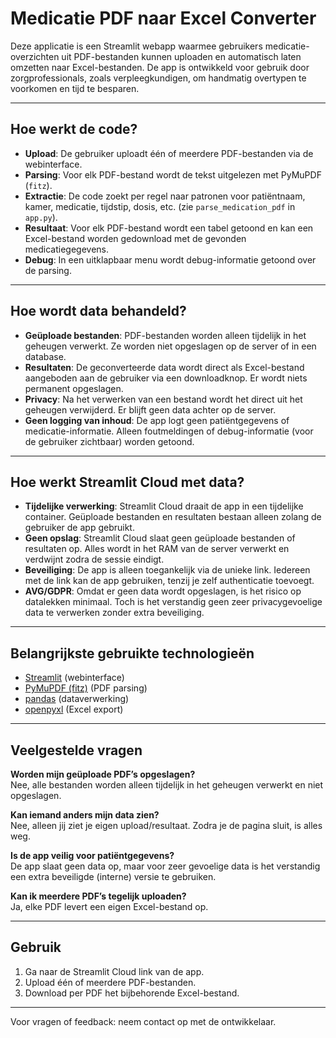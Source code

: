 # Medicatie PDF naar Excel Converter

Deze applicatie is een Streamlit webapp waarmee gebruikers medicatie-overzichten uit PDF-bestanden kunnen uploaden en automatisch laten omzetten naar Excel-bestanden. De app is ontwikkeld voor gebruik door zorgprofessionals, zoals verpleegkundigen, om handmatig overtypen te voorkomen en tijd te besparen.

---

## Hoe werkt de code?

- **Upload**: De gebruiker uploadt één of meerdere PDF-bestanden via de webinterface.
- **Parsing**: Voor elk PDF-bestand wordt de tekst uitgelezen met PyMuPDF (`fitz`).
- **Extractie**: De code zoekt per regel naar patronen voor patiëntnaam, kamer, medicatie, tijdstip, dosis, etc. (zie `parse_medication_pdf` in `app.py`).
- **Resultaat**: Voor elk PDF-bestand wordt een tabel getoond en kan een Excel-bestand worden gedownload met de gevonden medicatiegegevens.
- **Debug**: In een uitklapbaar menu wordt debug-informatie getoond over de parsing.

---

## Hoe wordt data behandeld?

- **Geüploade bestanden**: PDF-bestanden worden alleen tijdelijk in het geheugen verwerkt. Ze worden niet opgeslagen op de server of in een database.
- **Resultaten**: De geconverteerde data wordt direct als Excel-bestand aangeboden aan de gebruiker via een downloadknop. Er wordt niets permanent opgeslagen.
- **Privacy**: Na het verwerken van een bestand wordt het direct uit het geheugen verwijderd. Er blijft geen data achter op de server.
- **Geen logging van inhoud**: De app logt geen patiëntgegevens of medicatie-informatie. Alleen foutmeldingen of debug-informatie (voor de gebruiker zichtbaar) worden getoond.

---

## Hoe werkt Streamlit Cloud met data?

- **Tijdelijke verwerking**: Streamlit Cloud draait de app in een tijdelijke container. Geüploade bestanden en resultaten bestaan alleen zolang de gebruiker de app gebruikt.
- **Geen opslag**: Streamlit Cloud slaat geen geüploade bestanden of resultaten op. Alles wordt in het RAM van de server verwerkt en verdwijnt zodra de sessie eindigt.
- **Beveiliging**: De app is alleen toegankelijk via de unieke link. Iedereen met de link kan de app gebruiken, tenzij je zelf authenticatie toevoegt.
- **AVG/GDPR**: Omdat er geen data wordt opgeslagen, is het risico op datalekken minimaal. Toch is het verstandig geen zeer privacygevoelige data te verwerken zonder extra beveiliging.

---

## Belangrijkste gebruikte technologieën
- [Streamlit](https://streamlit.io/) (webinterface)
- [PyMuPDF (fitz)](https://pymupdf.readthedocs.io/) (PDF parsing)
- [pandas](https://pandas.pydata.org/) (dataverwerking)
- [openpyxl](https://openpyxl.readthedocs.io/) (Excel export)

---

## Veelgestelde vragen

**Worden mijn geüploade PDF’s opgeslagen?**  
Nee, alle bestanden worden alleen tijdelijk in het geheugen verwerkt en niet opgeslagen.

**Kan iemand anders mijn data zien?**  
Nee, alleen jij ziet je eigen upload/resultaat. Zodra je de pagina sluit, is alles weg.

**Is de app veilig voor patiëntgegevens?**  
De app slaat geen data op, maar voor zeer gevoelige data is het verstandig een extra beveiligde (interne) versie te gebruiken.

**Kan ik meerdere PDF’s tegelijk uploaden?**  
Ja, elke PDF levert een eigen Excel-bestand op.

---

## Gebruik
1. Ga naar de Streamlit Cloud link van de app.
2. Upload één of meerdere PDF-bestanden.
3. Download per PDF het bijbehorende Excel-bestand.

---

Voor vragen of feedback: neem contact op met de ontwikkelaar.
